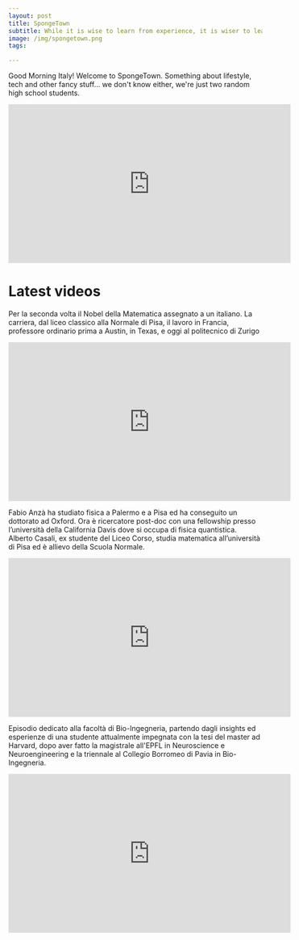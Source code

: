 ```yaml
---
layout: post
title: SpongeTown
subtitle: While it is wise to learn from experience, it is wiser to learn from the experiences of others.
image: /img/spongetown.png
tags:

---
```


Good Morning Italy! Welcome to SpongeTown. Something about lifestyle, tech and other fancy stuff... we don't know either, we're just two random high school students.
<div class="videoWrapper">
  <iframe width="560" height="315" src="https://www.youtube.com/embed/Aby0ear8MCs" frameborder="0" allow="accelerometer; autoplay; encrypted-media; gyroscope; picture-in-picture" allowfullscreen></iframe>
</div>

# Latest videos

Per la seconda volta il Nobel della Matematica assegnato a un italiano. La carriera, dal liceo classico alla Normale di Pisa, il lavoro in Francia, professore ordinario prima a Austin, in Texas, e oggi al politecnico di Zurigo
<div class="videoWrapper">
  <iframe width="560" height="315" src="https://www.youtube.com/embed/oKH8_wnHaT0" frameborder="0" allow="accelerometer; autoplay; encrypted-media; gyroscope; picture-in-picture" allowfullscreen></iframe>
</div>

Fabio Anzà ha studiato fisica a Palermo e a Pisa ed ha conseguito un dottorato ad Oxford. Ora è ricercatore post-doc con una fellowship presso l’università della California Davis dove si occupa di fisica quantistica. 
Alberto Casali, ex studente del Liceo Corso, studia matematica all’università di Pisa ed è allievo della Scuola Normale. 
<div class="videoWrapper">
  <iframe width="560" height="315" src="https://www.youtube.com/embed/HCTv1oa2KSw" frameborder="0" allow="accelerometer; autoplay; encrypted-media; gyroscope; picture-in-picture" allowfullscreen></iframe>
</div>

Episodio dedicato alla facoltà di Bio-Ingegneria, partendo dagli insights ed esperienze di una studente attualmente impegnata con la tesi del master ad Harvard, dopo aver fatto la magistrale all'EPFL in Neuroscience e Neuroengineering e la triennale al Collegio Borromeo di Pavia in Bio-Ingegneria.
<div class="videoWrapper">
  <iframe width="560" height="315" src="https://www.youtube.com/embed/M6Wuo2mYkLo" frameborder="0" allow="accelerometer; autoplay; encrypted-media; gyroscope; picture-in-picture" allowfullscreen></iframe>
</div>


